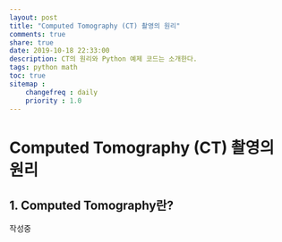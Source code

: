 ```yaml
---
layout: post
title: "Computed Tomography (CT) 촬영의 원리"
comments: true
share: true
date: 2019-10-18 22:33:00
description: CT의 원리와 Python 예제 코드는 소개한다.
tags: python math
toc: true
sitemap :
    changefreq : daily
    priority : 1.0
---
```


# Computed Tomography (CT) 촬영의 원리

## 1. Computed Tomography란?

작성중